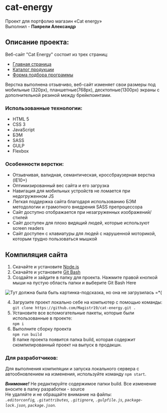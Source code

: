 # cat-energy #
Проект для портфолио магазин «Cat energy»<br/>
Выполнил - **Паярели Александр**

## Описание проекта:
Веб-сайт "Cat Energy" состоит из трех страниц:
- [Главная страница](https://magistr19.github.io/cat-energy-responsive/ "Ссылка на главную страницу")
- [Каталог продукции](https://magistr19.github.io/cat-energy-responsive/catalog.html "Ссылка на каталог продукции")
- [Форма подбора программы](https://magistr19.github.io/cat-energy-responsive/form.html "Ссылка на подбор программы")

Верстка выполнена отзывчиво, веб-сайт изменяет свои размеры под мобильные (320px), планшетные(768px), десктопные(1300px) экраны с дополнительной резиной между брейкпоинтами.

### Использованные технологии:
- HTML 5
- CSS 3
- JavaScript
- БЭМ
- SASS
- GULP
- Flexbox

### Особенности верстки:
- Отзывчивая, валидная, семантическая, кроссбраузерная верстка (IE10+)
- Оптимизированный вес сайта и его загрузка
- Навигация для мобильных устройств не ломается при недогруженном JS
- Легкая поддержка сайта благодаря использованию БЭМ методологии и грамотного внедрения SASS препроцессора
- Сайт доступно отображается при незагруженных изображений/стилей
- Сайт доступен для плохо видящий людей, которые используют screen readers
- Сайт доступен с клавиатуры для людей с нарушенной моторикой, которым трудно пользоваться мышкой

## Компиляция сайта

1) Скачайте и установите [Node.js](https://nodejs.org/en/ "Ссылка на оф. сайт Node.js")
2) Скачайте и установите [Git Bash](https://git-scm.com/downloads "Ссылка на скачку Git Bash")
3) Создайте и зайдите в папку для проекта. Нажмите правой кнопкой мыши на пустую область папки и выберите Git Bash Here

![Тут должна была быть картинка-подсказка, но она не загрузилась =*(](https://a.radikal.ru/a27/1810/e3/039fb460e246.png)

4) Загрузите проект локально себе на компьютер с помощью команды:<br/>
`git clone https://github.com/Magistr19/cat-energy.git .`
5) Установите все вспомогательные пакеты, которые были использованные в проекте:<br/>
`npm i`
6) Выполните сборку проекта <br/>
`npm run build`<br/>
В папке проекта появится папка build, которая содержит скомпилированный проект на выпуск в продакшн. 

### Для разработчиков:

Для выполнения компиляции и запуска локального сервера с автообновлением на изменения, используйте команду `npm start`.<br/>

___Внимание!___ Не редактируйте содержимое папки build. Все изменение вносите в папку разработки - source<br/>
Не удаляйте и не обращайте внимание на файлы:<br/>
_`.editorconfig`, `.gitattributes`, `.gitignore`, `.gulpfile.js`, `package-lock.json`, `package.json`._
